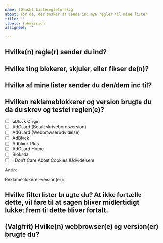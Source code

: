 ```yaml
---
name: (Dansk) Listeregleforslag
about: For de, der ønsker at sende ind nye regler til mine lister
title: ''
labels: Submission
assignees: ''

---
```


## Hvilke(n) regle(r) sender du ind?
<!-- `text`-kodetekstfunktionen kan komme til nytte, hvis du ikke ønsker at lave en link til webstedet som reglen er for ved et uheld. -->

## Hvilke ting blokerer, skjuler, eller fikser de(n)?
<!-- Skærmbilleder er særdeles nyttige, men valgfrie. -->

## Hvilke af mine lister sender du den/dem ind til?

## Hvilken reklameblokkerer og version brugte du da du skrev og testet reglen(e)?
- [ ] uBlock Origin
- [ ] AdGuard (Betalt skrivebordsversion)
- [ ] AdGuard (Webbrowserudvidelse)
- [ ] AdBlock
- [ ] Adblock Plus
- [ ] AdGuard Home
- [ ] Blokada
- [ ] I Don't Care About Cookies (Udvidelsen)

Andre:

Reklameblokerer-version(er):

## Hvilke filterlister brugte du? At ikke fortælle dette, vil føre til at sagen bliver midlertidigt lukket frem til dette bliver fortalt.
<!-- Hvis du vil spare tid, kan du ta et skærmbillede af listeindstillingerne til reklameblokereren din. -->

## (Valgfrit) Hvilke(n) webbrowser(e) og version(er) brugte du?
<!-- Hvis du er i tvivl, se i *Om*-siden til din webbrowser. -->
